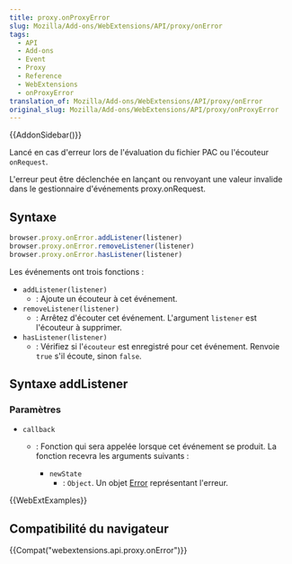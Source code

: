 ```yaml
---
title: proxy.onProxyError
slug: Mozilla/Add-ons/WebExtensions/API/proxy/onError
tags:
  - API
  - Add-ons
  - Event
  - Proxy
  - Reference
  - WebExtensions
  - onProxyError
translation_of: Mozilla/Add-ons/WebExtensions/API/proxy/onError
original_slug: Mozilla/Add-ons/WebExtensions/API/proxy/onProxyError
---
```

{{AddonSidebar()}}

Lancé en cas d'erreur lors de l'évaluation du fichier PAC ou l'écouteur `onRequest`.

L'erreur peut être déclenchée en lançant ou renvoyant une valeur invalide dans le gestionnaire d'événements proxy.onRequest.

## Syntaxe

```js
browser.proxy.onError.addListener(listener)
browser.proxy.onError.removeListener(listener)
browser.proxy.onError.hasListener(listener)
```

Les événements ont trois fonctions :

- `addListener(listener)`
  - : Ajoute un écouteur à cet événement.
- `removeListener(listener)`
  - : Arrêtez d'écouter cet événement. L'argument `listener` est l'écouteur à supprimer.
- `hasListener(listener)`
  - : Vérifiez si l'`écouteur` est enregistré pour cet événement. Renvoie `true` s'il écoute, sinon `false`.

## Syntaxe addListener

### Paramètres

- `callback`

  - : Fonction qui sera appelée lorsque cet événement se produit. La fonction recevra les arguments suivants :

    - `newState`
      - : `Object`. Un objet [Error](/fr/docs/Web/JavaScript/Reference/Objets_globaux/Error) représentant l'erreur.

{{WebExtExamples}}

## Compatibilité du navigateur

{{Compat("webextensions.api.proxy.onError")}}
